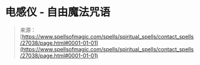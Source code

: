 <!--yml

category: 未分类

date: 2024-06-12 19:15:39

-->

# 电感仪 - 自由魔法咒语

> 来源：[https://www.spellsofmagic.com/spells/spiritual_spells/contact_spells/27038/page.html#0001-01-01](https://www.spellsofmagic.com/spells/spiritual_spells/contact_spells/27038/page.html#0001-01-01)
